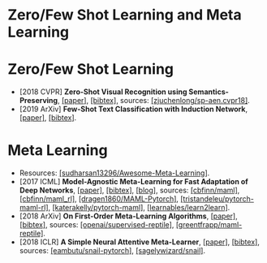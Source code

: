 # Zero/Few Shot Learning and Meta Learning

# Zero/Few Shot Learning
- [2018 CVPR] **Zero-Shot Visual Recognition using Semantics-Preserving**, [[paper]](http://openaccess.thecvf.com/content_cvpr_2018/papers/Chen_Zero-Shot_Visual_Recognition_CVPR_2018_paper.pdf), [[bibtex]](/Bibtex/Zero-Shot%20Visual%20Recognition%20using%20Semantics-Preserving.bib), sources: [[zjuchenlong/sp-aen.cvpr18]](https://github.com/zjuchenlong/sp-aen.cvpr18).
- [2019 ArXiv] **Few-Shot Text Classification with Induction Network**, [[paper]](https://arxiv.org/pdf/1902.10482.pdf), [[bibtex]](/Bibtex/Few-Shot%20Text%20Classification%20with%20Induction%20Network.bib).

# Meta Learning
- Resources: [[sudharsan13296/Awesome-Meta-Learning]](https://github.com/sudharsan13296/Awesome-Meta-Learning).
- [2017 ICML] **Model-Agnostic Meta-Learning for Fast Adaptation of Deep Networks**, [[paper]](https://arxiv.org/pdf/1703.03400.pdf), [[bibtex]](/Bibtex/Model-Agnostic%20Meta-Learning%20for%20Fast%20Adaptation%20of%20Deep%20Networks.bib), [[blog]](https://zhuanlan.zhihu.com/p/57864886), sources: [[cbfinn/maml]](https://github.com/cbfinn/maml), [[cbfinn/maml_rl]](https://github.com/cbfinn/maml_rl), [[dragen1860/MAML-Pytorch]](https://github.com/dragen1860/MAML-Pytorch), [[tristandeleu/pytorch-maml-rl]](https://github.com/tristandeleu/pytorch-maml-rl), [[katerakelly/pytorch-maml]](https://github.com/katerakelly/pytorch-maml), [[learnables/learn2learn]](https://github.com/learnables/learn2learn).
- [2018 ArXiv] **On First-Order Meta-Learning Algorithms**, [[paper]](https://arxiv.org/pdf/1803.02999.pdf), [[bibtex]](/Bibtex/On%20First-Order%20Meta-Learning%20Algorithms.bib), sources: [[openai/supervised-reptile]](https://github.com/openai/supervised-reptile), [[greentfrapp/maml-reptile]](https://github.com/greentfrapp/maml-reptile).
- [2018 ICLR] **A Simple Neural Attentive Meta-Learner**, [[paper]](https://openreview.net/pdf?id=B1DmUzWAW), [[bibtex]](/Bibtex/A%20Simple%20Neural%20Attentive%20Meta-Learner.bib), sources: [[eambutu/snail-pytorch]](https://github.com/eambutu/snail-pytorch), [[sagelywizard/snail]](https://github.com/sagelywizard/snail).